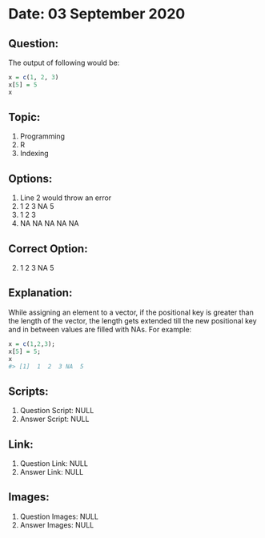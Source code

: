 # Date: 03 September 2020

## Question:
The output of following would be:
```r
x = c(1, 2, 3)
x[5] = 5
x
```

## Topic:
1. Programming
2. R
3. Indexing

## Options:
1. Line 2 would throw an error
2. 1 2 3 NA 5
3. 1 2 3
4. NA NA NA NA NA

## Correct Option:
2. 1 2 3 NA 5

## Explanation:
While assigning an element to a vector, if the positional key is greater than the length of the vector, the length gets extended till the new positional key and in between values are filled with NAs. For example:
``` r
x = c(1,2,3);
x[5] = 5;
x
#> [1]  1  2  3 NA  5
```

## Scripts:
1. Question Script: NULL
2. Answer Script: NULL

## Link:
1. Question Link: NULL
2. Answer Link: NULL

## Images:
1. Question Images: NULL
2. Answer Images: NULL
